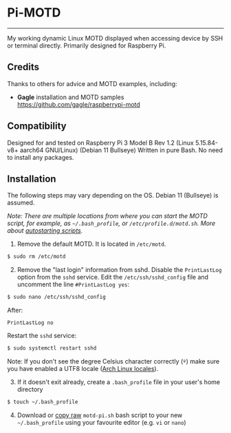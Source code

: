 # Pi-MOTD

---

My working dynamic Linux MOTD displayed when accessing device by SSH or terminal directly. Primarily designed for Raspberry Pi.

## Credits
Thanks to others for advice and MOTD examples, including:
* **Gagle** installation and MOTD samples https://github.com/gagle/raspberrypi-motd

## Compatibility
Designed for and tested on Raspberry Pi 3 Model B Rev 1.2 (Linux 5.15.84-v8+ aarch64 GNU/Linux) (Debian 11 Bullseye)
Written in pure Bash. No need to install any packages.

## Installation
The following steps may vary depending on the OS. Debian 11 (Bullseye) is assumed.

*Note: There are multiple locations from where you can start the MOTD script, for example, as `~/.bash_profile`, or  `/etc/profile.d/motd.sh`. More about [autostarting scripts](https://wiki.archlinux.org/index.php/Bash#Configuration_file_sourcing_order_at_startup).*

1. Remove the default MOTD. It is located in `/etc/motd`.
  
  ```bash
  $ sudo rm /etc/motd
  ```
  
2. Remove the "last login" information from sshd. Disable the `PrintLastLog` option from the `sshd` service. Edit the `/etc/ssh/sshd_config` file and uncomment the line `#PrintLastLog yes`:
  
  ```bash
  $ sudo nano /etc/ssh/sshd_config
  ```
  
  After:
  
  ```text
  PrintLastLog no
  ```
  
  Restart the `sshd` service:
  
  ```bash
  $ sudo systemctl restart sshd
  ```

Note: If you don't see the degree Celsius character correctly (`º`) make sure you have enabled a UTF8 locale ([Arch Linux locales](https://wiki.archlinux.org/index.php/locale)).

3. If it doesn't exit already, create a `.bash_profile` file in your user's home directory
  ```bash
  $ touch ~/.bash_profile
  ```

4. Download or [copy raw](#fixme) `motd-pi.sh` bash script to your new `~/.bash_profile` using your favourite editor (e.g. `vi` or `nano`)
